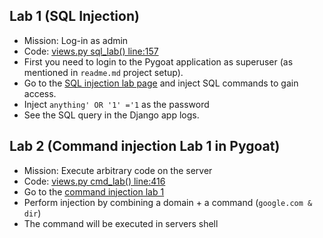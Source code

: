 ## Lab 1 (SQL Injection)

- Mission: Log-in as admin
- Code: [views.py sql_lab() line:157](jetbrains://pycharm/navigate/reference?project=Djangocon%20-%20Pygoat&path=introduction/views.py:157
  )
- First you need to login to the Pygoat application as 
 superuser (as mentioned in `readme.md` project setup).
- Go to the [SQL injection lab page](http://localhost:8000/injection) and 
inject SQL commands to gain access.
- Inject `anything' OR '1' ='1` as the password
- See the SQL query in the Django app logs.

## Lab 2 (Command injection Lab 1 in Pygoat)

- Mission: Execute arbitrary code on the server
- Code: [views.py cmd_lab() line:416](jetbrains://pycharm/navigate/reference?project=Djangocon%20-%20Pygoat&path=introduction/views.py:416
  )
- Go to the [command injection lab 1](http://localhost:8000/cmd)
- Perform injection by combining a domain + a command (`google.com & dir`)
- The command will be executed in servers shell
